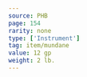 ```yaml
---
source: PHB
page: 154
rarity: none
type: ['Instrument']
tag: item/mundane
value: 12 gp
weight: 2 lb.
---
```


